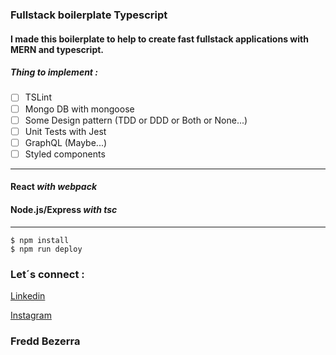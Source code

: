 
### Fullstack boilerplate Typescript

#### I made this boilerplate to help to create fast fullstack applications with  MERN and typescript.

##### Thing to implement : 

- [ ] TSLint
- [ ] Mongo DB with mongoose
- [ ] Some Design pattern (TDD or DDD or Both or None...)
- [ ] Unit Tests with Jest
- [ ] GraphQL (Maybe...)
- [ ] Styled components
_____
#### React _with webpack_
#### Node.js/Express _with tsc_
____
```
$ npm install
$ npm run deploy
```

### Let´s connect : 
[Linkedin](https://linkedin.com/in/fredericobezerra)

[Instagram](https://instagram/freddbezerra)

### Fredd Bezerra